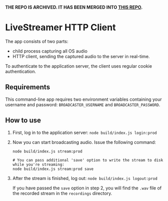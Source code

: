 **THE REPO IS ARCHIVED. IT HAS BEEN MERGED INTO [THIS REPO](https://github.com/andreyponomarevru/livestreamer-backend).**

# LiveStreamer HTTP Client

The app consists of two parts: 
* child process capturing all OS audio
* HTTP client, sending the captured audio to the server in real-time. 

To authenticate to the application server, the client uses regular cookie authentication.



## Requirements

This command-line app requires two environment variables containing your username and password: `BROADCASTER_USERNAME` and `BROADCASTER_PASSWORD`.

## How to use

1. First, log in to the application server: `node build/index.js login:prod`
2. Now you can start broadcasting audio. Issue the following command:
   ```shell
   node build/index.js stream:prod
   
   # You can pass additional 'save' option to write the stream to disk while you're streaming:
   node build/index.js stream:prod save
   ```
3. After the stream is finished, log out: `node build/index.js logout:prod`

   If you have passed the `save` option in step 2, you will find the `.wav` file of the recorded stream in the `recordings` directory.
